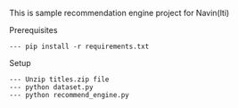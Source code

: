 This is sample recommendation engine project for Navin(lti)

Prerequisites

	--- pip install -r requirements.txt

Setup

	--- Unzip titles.zip file
	--- python dataset.py
	--- python recommend_engine.py 